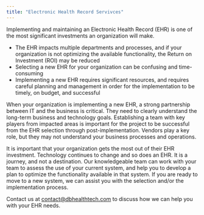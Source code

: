 ```yaml
---
title: "Electronic Health Record Servivces"
---
```


<p>Implementing and maintaining an Electronic Health Record (EHR) is one of the most significant investments an organization will make.</p>
<ul>
<li>The EHR impacts multiple departments and processes, and if your organization is not optimizing the available functionality, the Return on Investment (ROI) may be reduced</li>
<li>Selecting a new EHR for your organization can be confusing and time-consuming</li>
<li>Implementing a new EHR requires significant resources, and requires careful planning and management in order for the implementation to be timely, on budget, and successful</li>
</ul>
<p>When your organization is implementing a new EHR, a strong partnership between IT and the business is critical. They need to clearly understand the long-term business and technology goals. Establishing a team with key players from impacted areas is important for the project to be successful from the EHR selection through post-implementation. Vendors play a key role, but they may not understand your business processes and operations.</p>
<p>It is important that your organization gets the most out of their EHR investment. Technology continues to change and so does an EHR.  It is a journey, and not a destination. Our knowledgeable team can work with your team to assess the use of your current system, and help you to develop a plan to optimize the functionality available in that system. If you are ready to move to a new system, we can assist you with the selection and/or the implementation process. </p>

Contact us at <contact@dbhealthtech.com> to discuss how we can help you with your EHR needs.
